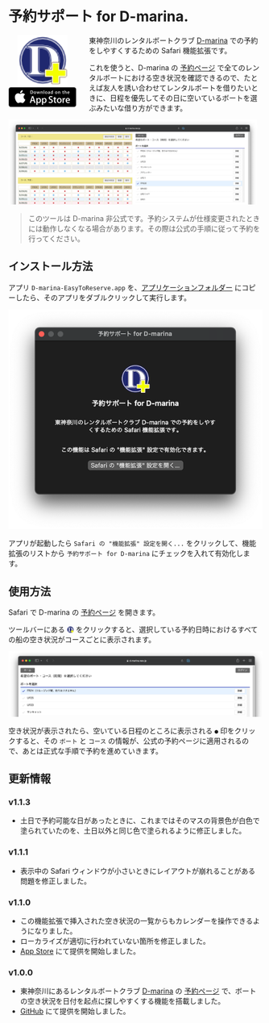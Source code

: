 # 予約サポート for D-marina.

<div style="float: left; text-align: center;">
<a href="https://apps.apple.com/jp/app/id1586571019?mt=12"><img src="Resources/README/Icon.png" width="100px"></a>
<br/>
<a href="https://apps.apple.com/jp/app/id1586571019?mt=12"><img src="Resources/README/Download_on_the_App_Store_Badge.135x40.png" width="135px"/></a>
</div>

<div style="padding-left: 160px; padding-top: 0pt; margin-top: 12px;">
<p>東神奈川のレンタルボートクラブ <a href="http://www.daruma-marine.com">D-marina</a> での予約をしやすくするための Safari 機能拡張です。</p>
<p>これを使うと、D-marina の <a href="https://d-marina.resv.jp/reserve/calendar.php?x=1522390798">予約ページ</a> で全てのレンタルボートにおける空き状況を確認できるので、たとえば友人を誘い合わせてレンタルボートを借りたいときに、日程を優先してその日に空いているボートを選ぶみたいな借り方ができます。</p>
</div>

<img style="clear: both; max-width: 98%" src="Resources/README/show-all-availability.png" alt="Show All Availabilities">

> このツールは D-marina 非公式です。予約システムが仕様変更されたときには動作しなくなる場合があります。その際は公式の手順に従って予約を行ってください。

## インストール方法

アプリ `D-marina-EasyToReserve.app` を、[アプリケーションフォルダー](/Applications) にコピーしたら、そのアプリをダブルクリックして実行します。

![app](Resources/README/app.png)

アプリが起動したら `Safari の "機能拡張" 設定を開く...` をクリックして、機能拡張のリストから `予約サポート for D-marina` にチェックを入れて有効化します。

## 使用方法

Safari で D-marina の [予約ページ](https://d-marina.resv.jp/reserve/calendar.php?x=1522390798) を開きます。

ツールバーにある <img style="width: 1em; height: 1em; vertical-align: baseline; position: relative; top: 0.1em;" src="Resources/README/Icon.png"> をクリックすると、選択している予約日時におけるすべての船の空き状況がコースごとに表示されます。

![toolbar](Resources/README/toolbar.png)

空き状況が表示されたら、空いている日程のところに表示される `●` 印をクリックすると、その `ボート` と `コース` の情報が、公式の予約ページに適用されるので、あとは正式な手順で予約を進めていきます。

## 更新情報

### v1.1.3

- 土日で予約可能な日があったときに、これまではそのマスの背景色が白色で塗られていたのを、土日以外と同じ色で塗られるように修正しました。

### v1.1.1

- 表示中の Safari ウィンドウが小さいときにレイアウトが崩れることがある問題を修正しました。

### v1.1.0

- この機能拡張で挿入された空き状況の一覧からもカレンダーを操作できるようになりました。
- ローカライズが適切に行われていない箇所を修正しました。
- [App Store](https://apps.apple.com/jp/app/%E4%BA%88%E7%B4%84%E3%82%B5%E3%83%9D%E3%83%BC%E3%83%88-for-d-marina/id1586571019?mt=12) にて提供を開始しました。

### v1.0.0

- 東神奈川にあるレンタルボートクラブ [D-marina](http://www.daruma-marine.com) の [予約ページ](https://d-marina.resv.jp/reserve/calendar.php?x=1522390798) で、ボートの空き状況を日付を起点に探しやすくする機能を搭載しました。
- [GitHub](https://github.com/es-kumagai/D-marina-EasyToReserve) にて提供を開始しました。

